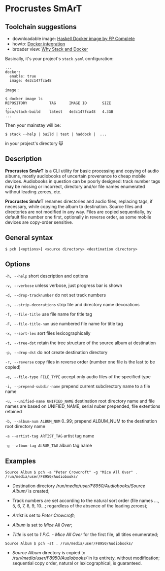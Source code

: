 # Procrustes SmArT

## Toolchain suggestions

- downloadable image: [Haskell Docker image by FP Complete](https://hub.docker.com/r/fpco/stack-build/)
- howto: [Docker integration](https://docs.haskellstack.org/en/stable/docker_integration/)
- broader view: [Why Stack and Docker](https://www.fpcomplete.com/blog/2015/08/stack-docker)

Basically, it's your project's `stack.yaml` configuration:
```
...
docker:
  enable: true
  image: 4e3c147fca48
```
`image` :
```
$ docker image ls
REPOSITORY          TAG      IMAGE ID       SIZE
...
fpco/stack-build    latest   4e3c147fca48   4.3GB
...
```
Then your mainstay will be: 

```
$ stack --help | build | test | haddock |  ...
```
in your project's directory :smiley_cat:
## Description
**Procrustes SmArT** is a CLI utility for basic processing and copying
of audio albums, mostly audiobooks of uncertain provenance to cheap mobile
devices. Audiobooks in question can be poorly designed: track number tags
may be missing or incorrect, directory and/or file names enumerated
without leading zeroes, etc.

**Procrustes SmArT** renames directories and audio files, replacing tags,
if necessary, while copying the album to destination. Source files
and directories are not modified in any way. Files are copied sequentially,
by default file number one first, optionally in reverse order, as some
mobile devices are copy-order sensitive.

## General syntax

``$ pch [<options>] <source directory> <destination directory>``

## Options

``-h, --help``
short description and options

``-v, --verbose``
unless verbose, just progress bar is shown

``-d, --drop-tracknumber``
do not set track numbers

``-s, --strip-decorations``
strip file and directory name decorations

``-f, --file-title``
use file name for title tag

``-F, --file-title-num``
use numbered file name for title tag

``-x, --sort-lex``
sort files lexicographically

``-t, --tree-dst``
retain the tree structure of the source album at destination

``-p, --drop-dst``
do not create destination directory

``-r, --reverse``
copy files in reverse order (number one file is the last to be copied)

``-e, --file-type FILE_TYPE``
accept only audio files of the specified type

``-i, --prepend-subdir-name``
prepend current subdirectory name to a file name

``-u, --unified-name UNIFIED_NAME``
destination root directory name and file names are based on UNIFIED_NAME,
serial nuber prepended, file extentions retained

``-b, --album-num ALBUM_NUM``
0..99; prepend ALBUM_NUM to the destination root directory name

``-a --artist-tag ARTIST_TAG``
artist tag name

``-g --album-tag ALBUM_TAG``
album tag name

## Examples

``Source Album $ pch -a "Peter Crowcroft" -g "Mice All Over" . /run/media/user/F8950/Audiobooks/``

- Destination directory */run/media/user/F8950/Audiobooks/Source Album/* is created;

- Track numbers are set according to the natural sort order (file names ..., 5, 6, 7, 8, 9, 10...;
regardless of the absence of the leading zeroes);

- *Artist* is set to *Peter Crowcroft*;

- *Album* is set to *Mice All Over*;

- *Title* is set to *1 P.C. - Mice All Over* for the first file, all titles enumerated;

``Source Album $ pch -st . /run/media/user/F8950/Audiobooks/``

- *Source Album* directory is copied to */run/media/user/F8950/Audiobooks/* in its entirety,
without modification; sequential copy order, natural or lexicographical, is guaranteed.
